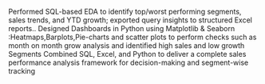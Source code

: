 Performed SQL-based EDA to identify top/worst performing segments, sales trends, and YTD growth; exported query insights to structured Excel reports..
Designed Dashboards in Python using Matplotlib & Seaborn :Heatmaps,Barplots,Pie-charts and scatter plots to perform checks such as month on month grow analysis and identified high sales and low growth Segments
Combined SQL, Excel, and Python to deliver a complete sales performance analysis framework for decision-making and segment-wise tracking
